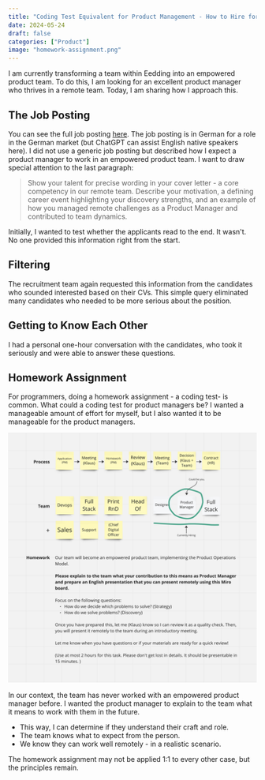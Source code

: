 ```yaml
---
title: "Coding Test Equivalent for Product Management - How to Hire for an Empowered Remote Product Team"
date: 2024-05-24
draft: false
categories: ["Product"]
image: "homework-assignment.png"
---
```


I am currently transforming a team within Eedding into an empowered product team.
To do this, I am looking for an excellent product manager who thrives in a remote team. Today, I am sharing how I approach this.

## The Job Posting

You can see the full job posting [here](pm.pdf). The job posting is in German for a role in the German market (but ChatGPT can assist English native speakers here).
I did not use a generic job posting but described how I expect a product manager to work in an empowered product team.
I want to draw special attention to the last paragraph:

> Show your talent for precise wording in your cover letter - a core competency in our remote team. Describe your motivation, a defining career event highlighting your discovery strengths, and an example of how you managed remote challenges as a Product Manager and contributed to team dynamics.

Initially, I wanted to test whether the applicants read to the end. It wasn't. No one provided this information right from the start.

## Filtering

The recruitment team again requested this information from the candidates who sounded interested based on their CVs. This simple query eliminated many candidates who needed to be more serious about the position.

## Getting to Know Each Other

I had a personal one-hour conversation with the candidates, who took it seriously and were able to answer these questions.

## Homework Assignment

For programmers, doing a homework assignment - a coding test- is common. What could a coding test for product managers be? I wanted a manageable amount of effort for myself, but I also wanted it to be manageable for the product managers.

[![Homework Assignment](homework-assignment.png)](homework-assignment.png)

In our context, the team has never worked with an empowered product manager before.
I wanted the product manager to explain to the team what it means to work with them in the future.

- This way, I can determine if they understand their craft and role.
- The team knows what to expect from the person.
- We know they can work well remotely - in a realistic scenario.

The homework assignment may not be applied 1:1 to every other case, but the principles remain.
